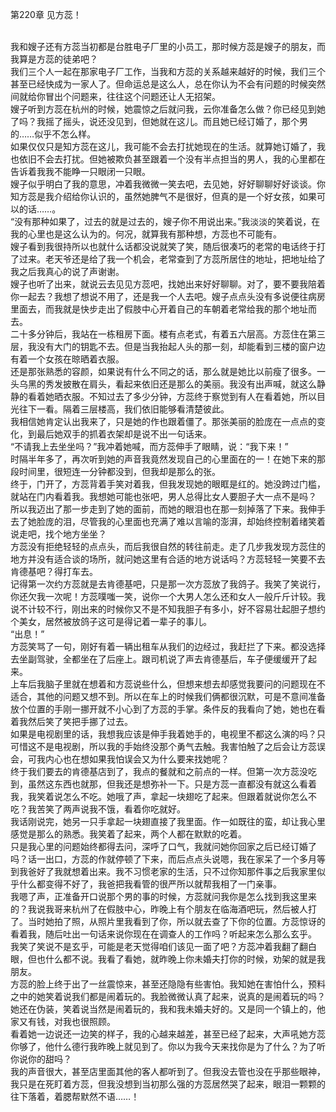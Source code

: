 第220章 见方蕊！
<br />我和嫂子还有方蕊当初都是台胜电子厂里的小员工，那时候方蕊是嫂子的朋友，而我算是方蕊的徒弟吧？<br />我们三个人一起在那家电子厂工作，当我和方蕊的关系越来越好的时候，我们三个甚至已经快成为一家人了。但命运总是这么人，总在你认为不会有问题的时候突然间就给你冒出个问题来，往往这个问题还让人无招架。<br />嫂子听到方蕊在杭州的时候，她震惊之后就问我，云你准备怎么做？你已经见到她了吗？我摇了摇头，说还没见到，但她就在这儿。而且她已经订婚了，那个男的……似乎不怎么样。<br />如果仅仅只是知方蕊在这儿，我可能不会去打扰她现在的生活。就算她订婚了，我也依旧不会去打扰。但她被欺负甚至跟着一个没有半点担当的男人，我的心里都在告诉着我我不能睁一只眼闭一只眼。<br />嫂子似乎明白了我的意思，冲着我微微一笑去吧，去见她，好好聊聊好好谈谈。你知方蕊是我介绍给你认识的，虽然她脾气不是很好，但真的是一个好女孩，如果可以的话……。<br />“没有那种如果了，过去的就是过去的，嫂子你不用说出来。”我淡淡的笑着说，在我的心里也是这么认为的。何况，就算我有那种想，方蕊也不可能有。<br />嫂子看到我很持所以也就什么话都没说就笑了笑，随后很凑巧的老常的电话终于打了过来。老天爷还是给了我一个机会，老常查到了方蕊所居住的地址，把地址给了我之后我真心的说了声谢谢。<br />嫂子也听了出来，就说云去见见方蕊吧，找她出来好好聊聊。对了，要不要我陪着你一起去？我想了想说不用了，还是我一个人去吧。嫂子点点头没有多说便往病房里面去，而我就是快步走出了假肢中心开着自己的车朝着老常给我的那个地址而去。<br />二十多分钟后，我站在一栋租房下面。楼有点老式，有着五六层高。方蕊住在第三层，我没有大门的钥匙不去。但是当我抬起人头的那一刻，却能看到三楼的窗户边有着一个女孩在晾晒着衣服。<br />还是那张熟悉的容颜，如果说有什么不同之的话，那么就是她比以前瘦了很多。一头乌黑的秀发披散在肩头，看起来依旧还是那么的美丽。我没有出声喊，就这么静静的看着她晒衣服。不知过去了多少分钟，方蕊终于察觉到有人在看着她，所以目光往下一看。隔着三层楼高，我们依旧能够看清楚彼此。<br />我相信她肯定认出我来了，只是她的作也跟着僵了。那张美丽的脸庞在一点点的变化，到最后她双手的抓着衣架却是说不出一句话来。<br />“不请我上去坐坐吗？”我冲着她喊，而方蕊伸手了眼睛，说：“我下来！”<br />时隔半年多了，再次听到她的声音我竟然发现自己的心里面在的一！在她下来的那段时间里，很短连一分钟都没到，但我却是那么的张。<br />终于，门开了，方蕊背着手笑对着我，但我发现她的眼眶是红的。她没跨过门槛，就站在门内看着我。我想她可能也张吧，男人总得比女人要胆子大一点不是吗？<br />所以我迈出了那一步走到了她的面前，而她的眼泪也在那一刻掉落了下来。我伸手去了她脸庞的泪，尽管我的心里面也充满了难以言喻的澎湃，却始终控制着绪笑着说走吧，找个地方坐坐？<br />方蕊没有拒绝轻轻的点点头，而后我很自然的转往前走。走了几步我发现方蕊住的地方并没有适合谈的场所，就问她这里有合适的地方说话吗？方蕊轻轻一笑要不去肯德基吧？得打车去。<br />记得第一次约方蕊就是去肯德基吧，只是那一次方蕊放了我鸽子。我笑了笑说行，你还欠我一次呢！方蕊噗嗤一笑，说你一个大男人怎么还和女人一般斤斤计较。我说不计较不行，刚出来的时候你又不是不知我胆子有多小，好不容易壮起胆子想约个美女，居然被放鸽子这可是得记着一辈子的事儿。<br />“出息！”<br />方蕊笑骂了一句，刚好有着一辆出租车从我们的边经过，我赶拦了下来。都没选择去坐副驾驶，全都坐在了后座上。跟司机说了声去肯德基后，车子便缓缓开了起来。<br />上车后我脑子里就在想着和方蕊说些什么，但想来想去却感觉我要问的问题现在不适合，其他的问题又想不到。所以在车上的时候我们俩都很沉默，可是不意间准备放个位置的手刚一挪开就不小心到了方蕊的手掌。条件反的我看向了她，她也在看着我然后笑了笑把手挪了过去。<br />如果是电视剧里的话，我想我应该是伸手我着她手的，电视里不都这么演的吗？只可惜这不是电视剧，所以我的手始终没那个勇气去触。我害怕触了之后会让方蕊误会，可我内心也在想如果我怕误会又为什么要来找她呢？<br />终于我们要去的肯德基店到了，我点的餐就和之前点的一样。但第一次方蕊没吃到，虽然这东西也就那，但我还是想弥补一下。只是方蕊一直都没有就这么看着我，我笑着说怎么不吃。她哦了声，拿起一块翅吃了起来。但跟着就说你怎么不吃？我苦笑了两声说我不饿，看着你吃就好。<br />我话刚说完，她另一只手拿起一块翅直接了我里面。作一如既往的蛮，却让我心里感觉是那么的熟悉。我笑着了起来，两个人都在默默的吃着。<br />只是我心里的问题始终都得去问，深呼了口气，我就问她你回家之后已经订婚了吗？话一出口，方蕊的作就停顿了下来，而后点点头说嗯，我在家呆了一个多月等到我爸好了我就想着出来。我不习惯老家的生活，只不过你知那件事之后我家里似乎什么都变得不好了，我爸把我看管的很严所以就帮我相了一门亲事。<br />我嗯了声，正准备开口说那个男的事的时候，方蕊就问我你是怎么找到我这里来的？我说我哥来杭州了在假肢中心，昨晚上有个朋友在临海酒吧玩，然后被人打了。当时她拍了照，从照片里我看到了你，所以就去查了下你的位置。方蕊惊讶的看着我，随后吐出一句话来说你现在在调查人的工作吗？听起来怎么那么玄乎。<br />我笑了笑说不是玄乎，可能是老天觉得咱们该见一面了吧？方蕊冲着我翻了翻白眼，但也什么都不说。我看了看她，就昨晚上你未婚夫打你的时候，劝架的就是我朋友。<br />方蕊的脸上终于出了一丝震惊来，甚至还隐隐有些害怕。我知她在害怕什么，预料之中的她笑着说我们都是闹着玩的。我脸微微认真了起来，说真的是闹着玩的吗？她还在伪装，笑着说当然是闹着玩的，我和我未婚夫好的。又是同一个镇上的，他家又有钱，对我也很照顾。<br />看着她一边说还一边笑的样子，我的心越来越差，甚至已经了起来，大声吼她方蕊你够了，他什么德行我昨晚上就见到了。你以为我今天来找你是为了什么？为了听你说你的甜吗？<br />我的声音很大，甚至店里面其他的客人都听到了。但我没去管也没在乎那些眼神，我只是在死盯着方蕊，但我没想到当初那么强的方蕊居然哭了起来，眼泪一颗颗的往下落着，着腮帮默然不语……！